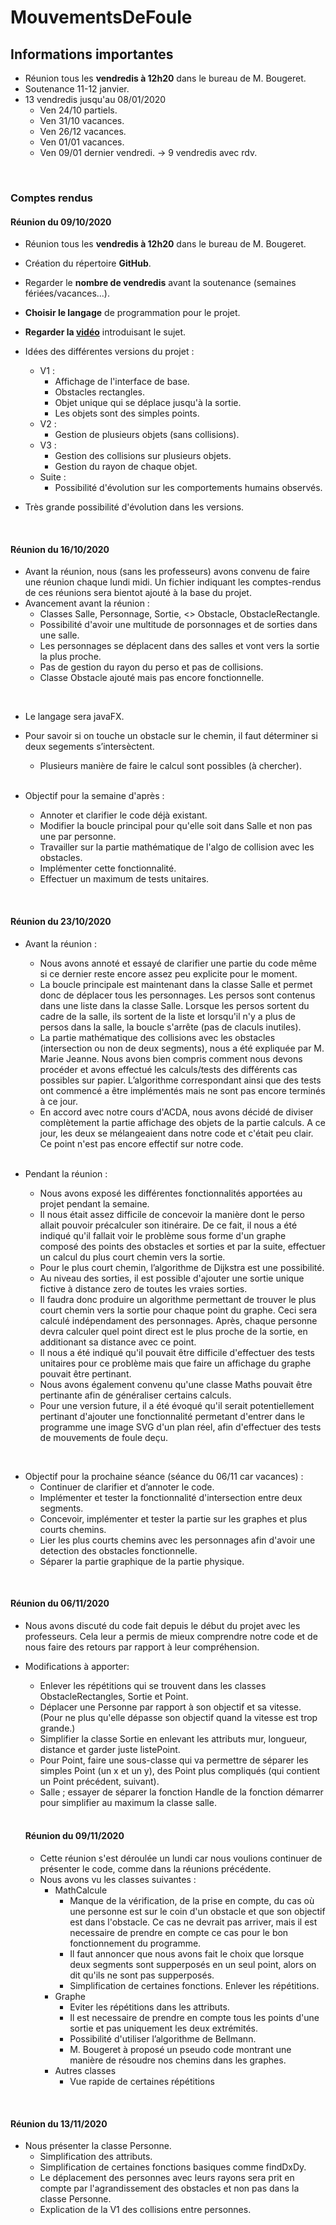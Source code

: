 # MouvementsDeFoule

## Informations importantes 
- Réunion tous les **vendredis à 12h20** dans le bureau de M. Bougeret. 
- Soutenance 11-12 janvier. 
- 13 vendredis jusqu'au 08/01/2020
  - Ven 24/10 partiels. 
  - Ven 31/10 vacances. 
  - Ven 26/12 vacances. 
  - Ven 01/01 vacances. 
  - Ven 09/01 dernier vendredi. 
  -> 9 vendredis avec rdv. 

<br/>

### Comptes rendus <br/>
#### Réunion du 09/10/2020 
- Réunion tous les **vendredis à 12h20** dans le bureau de M. Bougeret. 
- Création du répertoire **GitHub**. 
- Regarder le **nombre de vendredis** avant la soutenance (semaines fériées/vacances...). 
- **Choisir le langage** de programmation pour le projet. 
- **Regarder la [vidéo](https://www.youtube.com/watch?v=mBDNykcauYc)** introduisant le sujet. 

- Idées des différentes versions du projet : 
  - V1 : 
     - Affichage de l'interface de base. 
     - Obstacles rectangles. 
     - Objet unique qui se déplace jusqu'à la sortie. 
     - Les objets sont des simples points. 
  - V2 : 
     - Gestion de plusieurs objets (sans collisions). 
  - V3 : 
     - Gestion des collisions sur plusieurs objets. 
     - Gestion du rayon de chaque objet. 
  - Suite : 
    - Possibilité d'évolution sur les comportements humains observés.
 - Très grande possibilité d'évolution dans les versions. 

<br/> 


#### Réunion du 16/10/2020 
- Avant la réunion, nous (sans les professeurs) avons convenu de faire une réunion chaque lundi midi. Un fichier indiquant les comptes-rendus de ces réunions sera bientot ajouté à la base du projet. 
- Avancement avant la réunion : 
  - Classes Salle, Personnage, Sortie, <<abstract>> Obstacle, ObstacleRectangle. 
  - Possibilité d'avoir une multitude de porsonnages et de sorties dans une salle. 
  - Les personnages se déplacent dans des salles et vont vers la sortie la plus proche. 
  - Pas de gestion du rayon du perso et pas de collisions. 
  - Classe Obstacle ajouté mais pas encore fonctionnelle. 
<br/>
  
- Le langage sera javaFX. 
- Pour savoir si on touche un obstacle sur le chemin, il faut déterminer si deux segements s’intersèctent. 
  - Plusieurs manière de faire le calcul sont possibles (à chercher). 
  <br/>

- Objectif pour la semaine d'après : 
  - Annoter et clarifier le code déjà existant. 
  - Modifier la boucle principal pour qu'elle soit dans Salle et non pas une par personne. 
  - Travailler sur la partie mathématique de l'algo de collision avec les obstacles. 
  - Implémenter cette fonctionnalité. 
  - Effectuer un maximum de tests unitaires. 

<br/>



#### Réunion du 23/10/2020 
- Avant la réunion : 
  - Nous avons annoté et essayé de clarifier une partie du code même si ce dernier reste encore assez peu explicite pour le moment. 
  - La boucle principale est maintenant dans la classe Salle et permet donc de déplacer tous les personnages. Les persos sont contenus dans une liste dans la classe Salle. Lorsque les persos sortent du cadre de la salle, ils sortent de la liste et lorsqu'il n'y a plus de persos dans la salle, la boucle s'arrête (pas de claculs inutiles). 
  - La partie mathématique des collisions avec les obstacles (intersection ou non de deux segments), nous a été expliquée par M. Marie Jeanne. Nous avons bien compris comment nous devons procéder et avons effectué les calculs/tests des différents cas possibles sur papier. L’algorithme correspondant ainsi que des tests ont commencé a être implémentés mais ne sont pas encore terminés à ce jour. 
  - En accord avec notre cours d'ACDA, nous avons décidé de diviser complètement la partie affichage des objets de la partie calculs. A ce jour, les deux se mélangeaient dans notre code et c'était peu clair. Ce point n'est pas encore effectif sur notre code. 
  <br/> 
  
- Pendant la réunion : 
  - Nous avons exposé les différentes fonctionnalités apportées au projet pendant la semaine. 
  - Il nous était assez difficile de concevoir la manière dont le perso allait pouvoir précalculer son itinéraire. De ce fait, il nous a été indiqué qu'il fallait voir le problème sous forme d'un graphe composé des points des obstacles et sorties et par la suite, effectuer un calcul du plus court chemin vers la sortie. 
  - Pour le plus court chemin, l’algorithme de Dijkstra est une possibilité. 
  - Au niveau des sorties, il est possible d'ajouter une sortie unique fictive à distance zero de toutes les vraies sorties. 
  - Il faudra donc produire un algorithme permettant de trouver le plus court chemin vers la sortie pour chaque point du graphe. Ceci sera calculé indépendament des personnages. Après, chaque personne devra calculer quel point direct est le plus proche de la sortie, en additionant sa distance avec ce point. 
  - Il nous a été indiqué qu'il pouvait être difficile d'effectuer des tests unitaires pour ce problème mais que faire un affichage du graphe pouvait être pertinant. 
  - Nous avons également convenu qu'une classe Maths pouvait être pertinante afin de généraliser certains calculs. 
  - Pour une version future, il a été évoqué qu'il serait potentiellement pertinant d'ajouter une fonctionnalité permetant d'entrer dans le programme une image SVG d'un plan réel, afin d'effectuer des tests de mouvements de foule deçu. 
<br/> 

- Objectif pour la prochaine séance (séance du 06/11 car vacances) : 
  - Continuer de clarifier et d’annoter le code. 
  - Implémenter et tester la fonctionnalité d'intersection entre deux segments. 
  - Concevoir, implémenter et tester la partie sur les graphes et plus courts chemins. 
  - Lier les plus courts chemins avec les personnages afin d'avoir une detection des obstacles fonctionnelle. 
  - Séparer la partie graphique de la partie physique. 

<br/> 

#### Réunion du 06/11/2020 
- Nous avons discuté du code fait depuis le début du projet avec les professeurs. Cela leur a permis de mieux comprendre notre code et de nous faire des retours par rapport à leur compréhension.
- Modifications à apporter:
  - Enlever les répétitions qui se trouvent dans les classes ObstacleRectangles, Sortie et Point. 
  - Déplacer une Personne par rapport à son objectif et sa vitesse. (Pour ne plus qu'elle dépasse son objectif quand la vitesse est trop grande.)
  - Simplifier la classe Sortie en enlevant les attributs mur, longueur, distance et garder juste listePoint. 
  - Pour Point, faire une sous-classe qui va permettre de séparer les simples Point (un x et un y), des Point plus compliqués (qui contient un Point précédent, suivant). 
  - Salle ; essayer de séparer la fonction Handle de la fonction démarrer pour simplifier au maximum la classe salle.
  <br/>
  
  #### Réunion du 09/11/2020
  - Cette réunion s'est déroulée un lundi car nous voulions continuer de présenter le code, comme dans la réunions précédente. 
  - Nous avons vu les classes suivantes : 
    - MathCalcule
      - Manque de la vérification, de la prise en compte, du cas où une personne est sur le coin d'un obstacle et que son objectif est dans l'obstacle. Ce cas ne devrait pas arriver, mais il est necessaire de prendre en compte ce cas pour le bon fonctionnement du programme. 
      - Il faut annoncer que nous avons fait le choix que lorsque deux segments sont supperposés en un seul point, alors on dit qu'ils ne sont pas supperposés. 
      - Simplification de certaines fonctions. Enlever les répétitions. 
    - Graphe 
      - Eviter les répétitions dans les attributs. 
      - Il est necessaire de prendre en compte tous les points d'une sortie et pas uniquement les deux extrémités. 
      - Possibilité d'utiliser l’algorithme de Bellmann. 
      - M. Bougeret à proposé un pseudo code montrant une manière de résoudre nos chemins dans les graphes. 
    - Autres classes 
      - Vue rapide de certaines répétitions 
<br/>

#### Réunion du 13/11/2020
- Nous présenter la classe Personne. 
  - Simplification des attributs. 
  - Simplification de certaines fonctions basiques comme findDxDy. 
  - Le déplacement des personnes avec leurs rayons sera prit en compte par l'agrandissement des obstacles et non pas dans la classe Personne. 
  - Explication de la V1 des collisions entre personnes. 


